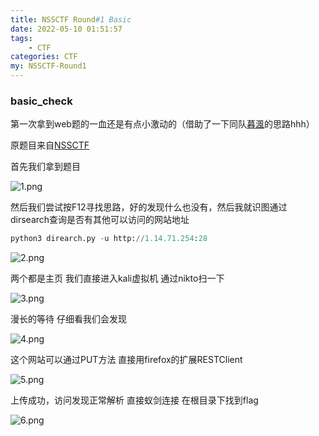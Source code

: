 ```yaml
---
title: NSSCTF Round#1 Basic
date: 2022-05-10 01:51:57
tags: 
    - CTF
categories: CTF
my: NSSCTF-Round1
---
```


### **basic_check** 

第一次拿到web题的一血还是有点小激动的（借助了一下同队[暮渢](http://www.mufengnet.ltd)的思路hhh）

原题目来自[NSSCTF](https://www.ctfer.vip/)

首先我们拿到题目

![1.png](https://s2.loli.net/2022/05/11/KzXjMAuH1xte4qF.png)

然后我们尝试按F12寻找思路，好的发现什么也没有，然后我就识图通过dirsearch查询是否有其他可以访问的网站地址

```python
python3 direarch.py -u http://1.14.71.254:28
```

![2.png](https://s2.loli.net/2022/05/11/SBpoW9yJdFwNOeH.png)

两个都是主页 我们直接进入kali虚拟机  通过nikto扫一下

![3.png](https://s2.loli.net/2022/05/11/zGf4tuhqJPogBxe.png)

漫长的等待  仔细看我们会发现

![4.png](https://s2.loli.net/2022/05/11/QLxgi9qsUAVCoE5.png)

这个网站可以通过PUT方法  直接用firefox的扩展RESTClient

![5.png](https://s2.loli.net/2022/05/11/RQBpWHYCm4vqP1e.png) 

上传成功，访问发现正常解析 直接蚁剑连接  在根目录下找到flag

![6.png](https://s2.loli.net/2022/05/11/codtSCpQWwhLFg9.png)
